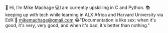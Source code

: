 👋 Hi, I’m Mike Machage
💻I am currently upskilling in C and Python.
📚keeping up with tech while learning in ALX Africa and Harvard University via EdX
📩 mikemachage@gmail.com
😂"Documentation is like sex; when it's good, it's very, very good, and when it's bad, it's better than nothing."

<!---
9603nix/9603nix is a ✨ special ✨ repository because its `README.md` (this file) appears on your GitHub profile.
You can click the Preview link to take a look at your changes.
--->
